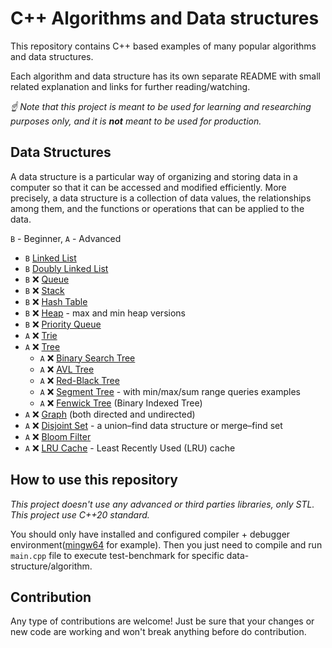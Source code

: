 # C++ Algorithms and Data structures

This repository contains C++ based examples of many
popular algorithms and data structures.

Each algorithm and data structure has its own separate README
with small related explanation and links for further reading/watching.

*☝ Note that this project is meant to be used for learning and researching purposes
only, and it is **not** meant to be used for production.*

## Data Structures

A data structure is a particular way of organizing and storing data in a computer so that it can
be accessed and modified efficiently. More precisely, a data structure is a collection of data
values, the relationships among them, and the functions or operations that can be applied to
the data.

`B` - Beginner, `A` - Advanced

- `B` [Linked List](/data-structures/linked-list)
- `B` [Doubly Linked List](/data-structures/doubly-linked-list)
- `B` ❌ [Queue](/data-structures/queue)
- `B` ❌ [Stack](/data-structures/stack)
- `B` ❌ [Hash Table](/data-structures/hash-table)
- `B` ❌ [Heap](/data-structures/heap) - max and min heap versions
- `B` ❌ [Priority Queue](/data-structures/priority-queue)
- `A` ❌ [Trie](/data-structures/trie)
- `A` ❌ [Tree](/data-structures/tree)
  - `A` ❌ [Binary Search Tree](/data-structures/tree/binary-search-tree)
  - `A` ❌ [AVL Tree](/data-structures/tree/avl-tree)
  - `A` ❌ [Red-Black Tree](/data-structures/tree/red-black-tree)
  - `A` ❌ [Segment Tree](/data-structures/tree/segment-tree) - with min/max/sum range queries examples
  - `A` ❌ [Fenwick Tree](/data-structures/tree/fenwick-tree) (Binary Indexed Tree)
- `A` ❌ [Graph](/data-structures/graph) (both directed and undirected)
- `A` ❌ [Disjoint Set](/data-structures/disjoint-set) - a union–find data structure or merge–find set
- `A` ❌ [Bloom Filter](/data-structures/bloom-filter)
- `A` ❌ [LRU Cache](/data-structures/lru-cache/) - Least Recently Used (LRU) cache

## How to use this repository

*This project doesn't use any advanced or third parties libraries, only STL.*
*This project use C++20 standard.*

You should only have installed and configured compiler + debugger environment([mingw64](https://www.mingw-w64.org/) for example). Then you just need to compile and run `main.cpp` file to execute test-benchmark for specific data-structure/algorithm.

## Contribution

Any type of contributions are welcome!
Just be sure that your changes or new code are working and won't break anything before do contribution.
